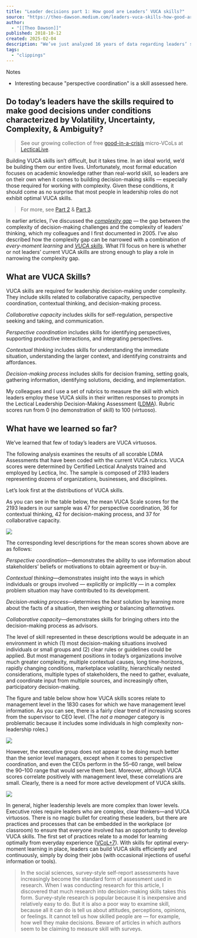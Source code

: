 ```yaml
---
title: "Leader decisions part 1: How good are Leaders’ VUCA skills?"
source: "https://theo-dawson.medium.com/leaders-vuca-skills-how-good-are-they-85f69d5c8eac"
author:
  - "[[Theo Dawson]]"
published: 2018-10-12
created: 2025-02-04
description: "We’ve just analyzed 16 years of data regarding leaders’ skills for managing volatility, uncertainty, complexity, and ambiguity. The results are sobering."
tags:
  - "clippings"
---
```

Notes

- Interesting because "perspective coordination" is a skill assessed here.
## Do today’s leaders have the skills required to make good decisions under conditions characterized by Volatility, Uncertainty, Complexity, & Ambiguity?

> See our growing collection of free [good-in-a-crisis](https://lecticalive.org/about/vcols-free) micro-VCoLs at [L*e*cticaLive](https://lecticalive.org/).

Building VUCA skills isn’t difficult, but it takes time. In an ideal world, we’d be building them our entire lives. Unfortunately, most formal education focuses on academic knowledge rather than real-world skill, so leaders are on their own when it comes to building decision-making skills — especially those required for working with complexity. Given these conditions, it should come as no surprise that most people in leadership roles do not exhibit optimal VUCA skills.

> For more, see [Part 2](https://medium.com/@theo_dawson/how-well-do-leaders-make-decisions-aa97d9d925b5?sk=0c482567862d55828d6150feaab537da) & [Part 3](https://medium.com/@theo_dawson/how-to-build-leadership-decision-making-skills-a9acf7427dd4?sk=57f31bf2eb77e53988e41eac8c3673e4).

In earlier articles, I’ve discussed the [*complexity gap*](https://medium.com/@theo_dawson/how-to-bridge-the-complexity-gap-8fdc9d4c8b92) — the gap between the complexity of decision-making challenges and the complexity of leaders’ thinking, which my colleagues and I first documented in 2005. I’ve also described how the complexity gap can be narrowed with a combination of *every-moment learning* and [*VUCA skills*](https://medium.com/@theo_dawson/vuca-skills-vcol-the-complexity-gap-c7be0228b14). What I’ll focus on here is whether or not leaders’ current VUCA skills are strong enough to play a role in narrowing the complexity gap.

## What are VUCA Skills?

VUCA skills are required for leadership decision-making under complexity. They include skills related to collaborative capacity, perspective coordination, contextual thinking, and decision-making process.

*Collaborative capacity* includes skills for self-regulation, perspective seeking and taking, and communication.

*Perspective coordination* includes skills for identifying perspectives, supporting productive interactions, and integrating perspectives.

*Contextual thinking* includes skills for understanding the immediate situation, understanding the larger context, and identifying constraints and affordances.

*Decision-making process* includes skills for decision framing, setting goals, gathering information, identifying solutions, deciding, and implementation.

My colleagues and I use a set of rubrics to measure the skill with which leaders employ these VUCA skills in their written responses to prompts in the Lectical Leadership Decision-Making Assessment ([LDMA](https://lecticalive.org/about/ldma)). Rubric scores run from 0 (no demonstration of skill) to 100 (virtuoso).

## What have we learned so far?

We’ve learned that few of today’s leaders are VUCA virtuosos.

The following analysis examines the results of all scorable LDMA Assessments that have been coded with the current VUCA rubrics. VUCA scores were determined by Certified Lectical Analysts trained and employed by Lectica, Inc. The sample is composed of 2193 leaders representing dozens of organizations, businesses, and disciplines.

Let’s look first at the distributions of VUCA skills.

As you can see in the table below, the mean VUCA Scale scores for the 2193 leaders in our sample was 47 for perspective coordination, 36 for contextual thinking, 42 for decision-making process, and 37 for collaborative capacity.

![](https://miro.medium.com/v2/resize:fit:1400/1*tVNDSyt3JSjaSRLnQpYcqQ.png)

The corresponding level descriptions for the mean scores shown above are as follows:

*Perspective coordination*—demonstrates the ability to use information about stakeholders’ beliefs or motivations to obtain agreement or buy-in.

*Contextual thinking*—demonstrates insight into the ways in which individuals or groups involved — explicitly or implicitly — in a complex problem situation may have contributed to its development.

*Decision-making process*—determines the *best* solution by learning more about the facts of a situation, then weighing or balancing *alternatives.*

*Collaborative capacity*—demonstrates skills for bringing others into the decision-making process as advisors.

The level of skill represented in these descriptions would be adequate in an environment in which (1) most decision-making situations involved individuals or small groups and (2) clear rules or guidelines could be applied. But most management positions in today’s organizations involve much greater complexity, multiple contextual causes, long time-horizons, rapidly changing conditions, marketplace volatility, hierarchically nested considerations, multiple types of stakeholders, the need to gather, evaluate, and coordinate input from multiple sources, and increasingly often, participatory decision-making.

The figure and table below show how VUCA skills scores relate to management level in the 1830 cases for which we have management level information. As you can see, there is a fairly clear trend of increasing scores from the supervisor to CEO level. (The *not a manager* category is problematic because it includes some individuals in high complexity non-leadership roles.)

![](https://miro.medium.com/v2/resize:fit:1400/1*NDg5cI-1iSUw0q9PqhXszQ.png)

However, the executive group does not appear to be doing much better than the senior level managers, except when it comes to perspective coordination, and even the CEOs perform in the 55–60 range, well below the 90–100 range that would serve them best. Moreover, although VUCA scores correlate positively with management level, these correlations are small. Clearly, there is a need for more active development of VUCA skills.

![](https://miro.medium.com/v2/resize:fit:1400/1*rRFE8C0DNyROl1q91wJ06A.png)

In general, higher leadership levels are more complex than lower levels. Executive roles require leaders who are complex, clear thinkers—and VUCA virtuosos. There is no magic bullet for creating these leaders, but there are practices and processes that can be embedded in the workplace (or classroom) to ensure that everyone involved has an opportunity to develop VUCA skills. The first set of practices relate to a model for learning optimally from everyday experience ([VCoL+7](https://www.youtube.com/watch?v=vLPH3mKsHNQ)). With skills for optimal every-moment learning in place, leaders can build VUCA skills efficiently and continuously, simply by doing their jobs (with occasional injections of useful information or tools).

> In the social sciences, survey-style self-report assessments have increasingly become the standard form of assessment used in research. When I was conducting research for this article, I discovered that much research into decision-making skills takes this form. Survey-style research is popular because it is inexpensive and relatively easy to do. But it is also a poor way to examine skill, because all it can do is tell us about attitudes, perceptions, opinions, or feelings. It cannot tell us how skilled people are — for example, how well they make decisions. Beware of articles in which authors seem to be claiming to measure skill with surveys.